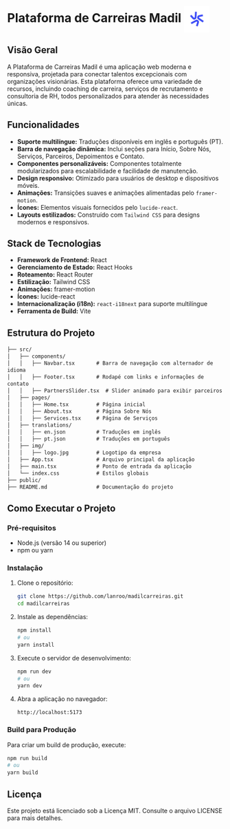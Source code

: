 
# Plataforma de Carreiras Madil <img src="src/img/foto.png" alt="Madil Logo" width="60" align="center">

## Visão Geral
A Plataforma de Carreiras Madil é uma aplicação web moderna e responsiva, projetada para conectar talentos excepcionais com organizações visionárias. Esta plataforma oferece uma variedade de recursos, incluindo coaching de carreira, serviços de recrutamento e consultoria de RH, todos personalizados para atender às necessidades únicas.

## Funcionalidades
- **Suporte multilíngue:** Traduções disponíveis em inglês e português (PT).
- **Barra de navegação dinâmica:** Inclui seções para Início, Sobre Nós, Serviços, Parceiros, Depoimentos e Contato.
- **Componentes personalizáveis:** Componentes totalmente modularizados para escalabilidade e facilidade de manutenção.
- **Design responsivo:** Otimizado para usuários de desktop e dispositivos móveis.
- **Animações:** Transições suaves e animações alimentadas pelo `framer-motion`.
- **Ícones:** Elementos visuais fornecidos pelo `lucide-react`.
- **Layouts estilizados:** Construído com `Tailwind CSS` para designs modernos e responsivos.

## Stack de Tecnologias
- **Framework de Frontend:** React
- **Gerenciamento de Estado:** React Hooks
- **Roteamento:** React Router
- **Estilização:** Tailwind CSS
- **Animações:** framer-motion
- **Ícones:** lucide-react
- **Internacionalização (i18n):** `react-i18next` para suporte multilíngue
- **Ferramenta de Build:** Vite

## Estrutura do Projeto
```
├── src/
│   ├── components/
│   │   ├── Navbar.tsx       # Barra de navegação com alternador de idioma
│   │   ├── Footer.tsx       # Rodapé com links e informações de contato
│   │   ├── PartnersSlider.tsx  # Slider animado para exibir parceiros
│   ├── pages/
│   │   ├── Home.tsx         # Página inicial
│   │   ├── About.tsx        # Página Sobre Nós
│   │   ├── Services.tsx     # Página de Serviços
│   ├── translations/
│   │   ├── en.json          # Traduções em inglês
│   │   ├── pt.json          # Traduções em português
│   ├── img/
│   │   ├── logo.jpg         # Logotipo da empresa
│   ├── App.tsx              # Arquivo principal da aplicação
│   ├── main.tsx             # Ponto de entrada da aplicação
│   └── index.css            # Estilos globais
├── public/
├── README.md                # Documentação do projeto
```

## Como Executar o Projeto
### Pré-requisitos
- Node.js (versão 14 ou superior)
- npm ou yarn

### Instalação
1. Clone o repositório:
   ```bash
   git clone https://github.com/lanroo/madilcarreiras.git
   cd madilcarreiras
   ```

2. Instale as dependências:
   ```bash
   npm install
   # ou
   yarn install
   ```

3. Execute o servidor de desenvolvimento:
   ```bash
   npm run dev
   # ou
   yarn dev
   ```

4. Abra a aplicação no navegador:
   ```text
   http://localhost:5173
   ```

### Build para Produção
Para criar um build de produção, execute:
```bash
npm run build
# ou
yarn build
```

## Licença
Este projeto está licenciado sob a Licença MIT. Consulte o arquivo LICENSE para mais detalhes.
